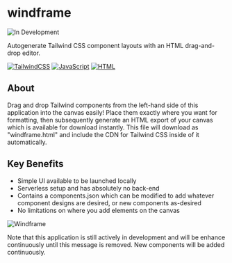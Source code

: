# windframe
![In Development](https://img.shields.io/badge/status-In%20Development-yellow)

 Autogenerate Tailwind CSS component layouts with an HTML drag-and-drop editor.
 
[![TailwindCSS](https://img.shields.io/badge/Tailwind%20CSS-%2338B2AC.svg?logo=tailwind-css&logoColor=white)](#) [![JavaScript](https://img.shields.io/badge/JavaScript-F7DF1E?logo=javascript&logoColor=000)](#) [![HTML](https://img.shields.io/badge/HTML-%23E34F26.svg?logo=html5&logoColor=white)](#)

## About
Drag and drop Tailwind components from the left-hand side of this application into the canvas easily! Place them exactly where you want for formatting, then subsequently generate an HTML export of your canvas which is available for download instantly. This file will download as "windframe.html" and include the CDN for Tailwind CSS inside of it automatically.

## Key Benefits
- Simple UI available to be launched locally
- Serverless setup and has absolutely no back-end
- Contains a components.json which can be modified to add whatever component designs are desired, or new components as-desired
- No limitations on where you add elements on the canvas
  
![Windframe](https://github.com/user-attachments/assets/fa93eed3-1964-4039-8f58-4195bd0e9681)

Note that this application is still actively in development and will be enhance continuously until this message is removed. New components will be added continuously.
